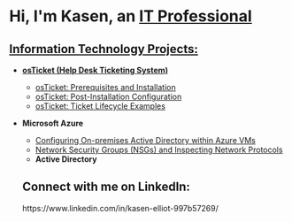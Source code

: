 <h1>Hi, I'm Kasen, an <a href="(https://www.linkedin.com/in/kasen-elliot-997b57269/)">IT Professional</h1> 

<h2> Information Technology Projects:</h2>

- <b>osTicket (Help Desk Ticketing System)</b>
  - [osTicket: Prerequisites and Installation](https://github.com/Kasen-Elliot/osTicket-Prerequisites-and-Installation)
  - [osTicket: Post-Installation Configuration](https://github.com/Kasen-Elliot/post-install-config)
  - [osTicket: Ticket Lifecycle Examples](https://github.com/Kasen-Elliot/ticket-lifecycle)
- <b>Microsoft Azure</b>
  - [Configuring On-premises Active Directory within Azure VMs](https://github.com/Kasen-Elliot/configure-ad-)
  - [Network Security Groups (NSGs) and Inspecting Network Protocols](https://github.com/Kasen-Elliot/azure-network-protocols-)
  - <b>Active Directory</b>

  <h2>Connect with me on LinkedIn:</h2>
      https://www.linkedin.com/in/kasen-elliot-997b57269/
